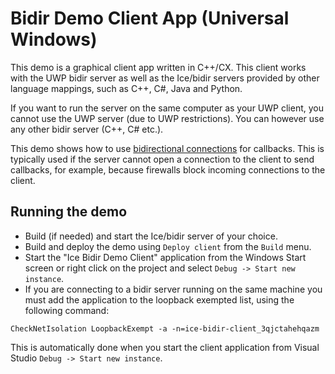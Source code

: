 # Bidir Demo Client App (Universal Windows)

This demo is a graphical client app written in C++/CX. This client works
with the UWP bidir server as well as the Ice/bidir servers provided by
other language mappings, such as C++, C#, Java and Python.

If you want to run the server on the same computer as your UWP client,
you cannot use the UWP server (due to UWP restrictions). You can however
use any other bidir server (C++, C# etc.).

This demo shows how to use [bidirectional connections][1] for callbacks.
This is typically used if the server cannot open a connection to the
client to send callbacks, for example, because firewalls block
incoming connections to the client.

## Running the demo

* Build (if needed) and start the Ice/bidir server of your choice.
* Build and deploy the demo using `Deploy client` from the `Build` menu.
* Start the "Ice Bidir Demo Client" application from the Windows Start screen
or right click on the project and select `Debug -> Start new instance`.
* If you are connecting to a bidir server running on the same machine
you must add the application to the loopback exempted list, using the
following command:
```
CheckNetIsolation LoopbackExempt -a -n=ice-bidir-client_3qjctahehqazm
```
This is automatically done when you start the client application from
Visual Studio `Debug -> Start new instance`.

[1]: https://doc.zeroc.com/ice/3.7/client-server-features/connection-management/bidirectional-connections
